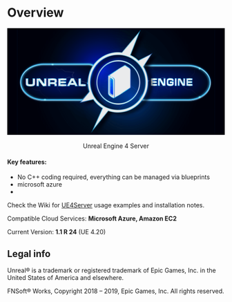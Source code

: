Overview
========

<p align="center"><a href="http://www.farunurisonmez.com">
  <img src="https://github.com/FNSoftworks/UE4Server/blob/gh-pages/images/UE4Server_Github.png">
</a></p>

<p align="center"> Unreal Engine 4 Server </p>

<h4>Key features:</h4>
<ul>
  <li>No C++ coding required, everything can be managed via blueprints</li>
  <li>microsoft azure</li>
  <li></li>
</ul>  

Check the Wiki for <a href="https://github.com/FNSoftworks/UE4Server/wiki">UE4Server</a> usage examples and installation notes.

Compatible Cloud Services: **Microsoft Azure, Amazon EC2**<p></p>
Current Version: **1.1 R 24** (UE 4.20)

Legal info
----------

Unreal® is a trademark or registered trademark of Epic Games, Inc. in the United States of America and elsewhere.

FNSoft® Works, Copyright 2018 – 2019, Epic Games, Inc. All rights reserved.
